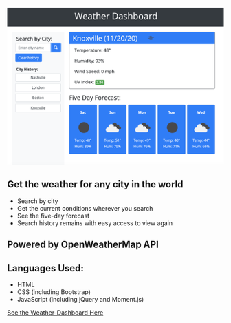 ![Weather Dashboard](./assets/images/weather-dashboard-preview.png)

## Get the weather for any city in the world

* Search by city
* Get the current conditions wherever you search
* See the five-day forecast
* Search history remains with easy access to view again

## Powered by OpenWeatherMap API

## Languages Used:
* HTML
* CSS (including Bootstrap)
* JavaScript (including jQuery and Moment.js)

[See the Weather-Dashboard Here](https://kohringsw.github.io/weather-dashboard/)
